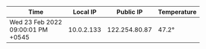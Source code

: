 | Time     | Local IP | Public IP | Temperature |
| ----------- | ----------- | ----------- | ----------- |
| Wed 23 Feb 2022 09:00:01 PM +0545      | 10.0.2.133     | 122.254.80.87  | 47.2° |
